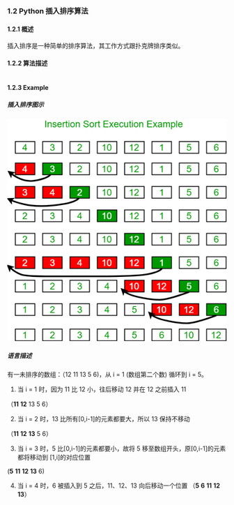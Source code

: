 ### 1.2 Python 插入排序算法
#### 1.2.1 概述
插入排序是一种简单的排序算法，其工作方式跟扑克牌排序类似。

#### 1.2.2 算法描述
```c++

```
#### 1.2.3 Example

##### 插入排序图示
![insetion_sort](../../images/insertionsort.png)

##### 语言描述

有一未排序的数组：（12 11 13 5 6)，从 i = 1 (数组第二个数) 循环到 i = 5。

1. 当 i = 1 时，因为 11 比 12 小，往后移动 12 并在 12 之前插入 11

（**11** **12** 13 5 6）

2. 当 i = 2 时，13 比所有[0,i-1]的元素都要大，所以 13 保持不移动

（**11** **12** **13** 5 6）

3. 当 i = 3 时，5 比[0,i-1]的元素都要小，故将 5 移至数组开头，原[0,i-1]的元素都将移动到 [1,i]的对应位置

 (**5** **11** **12** **13** 6)

4. 当 i = 4 时，6 被插入到 5 之后，11、12、13 向后移动一个位置
（**5** **6** **11** **12** **13**）
